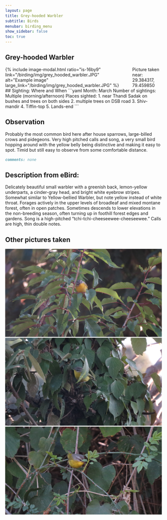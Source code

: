 ```yaml
---
layout: page
title: Grey-hooded Warbler
subtitle: Birds
menubar: birding_menu
show_sidebar: false
toc: true
---
```


## Grey-hooded Warbler

<div class="columns">
<div class="column is-6">
{% include image-modal.html ratio="is-16by9" link="/birding/img/grey_hooded_warbler.JPG" alt="Example image" large_link="/birding/img/grey_hooded_warbler.JPG" %}
</div>
<div class="column is-6">
Picture taken near: 29.384317, 79.459850
</div>
</div>
## Sighting: Where and When
```yaml
Month: March
Number of sightings: Multiple (morning/afternoon)
Places sighted: 
1. near Thandi Sadak on bushes and trees on both sides
2. multiple trees on DSB road
3. Shiv-mandir
4. Tiffin-top
5. Lands-end
```

## Observation
Probably the most common bird here after house sparrows, large-billed crows and pidegeons. Very high pitched calls and song, a very small bird hopping around with the yellow belly being distinctive and making it easy to spot. Timid but still easy to observe from some comfortable distance. 

```markdown
comments: none
```

## Description from eBird:
Delicately beautiful small warbler with a greenish back, lemon-yellow underparts, a cinder-gray head, and bright white eyebrow stripes. Somewhat similar to Yellow-bellied Warbler, but note yellow instead of white throat. Forages actively in the upper levels of broadleaf and mixed montane forest, often in open patches. Sometimes descends to lower elevations in the non-breeding season, often turning up in foothill forest edges and gardens. Song is a high-pitched “tchi-tchi-cheeseewee-cheeseewee.” Calls are high, thin double notes.

## Other pictures taken
![grey_hooded_warbler 1](/birding/img/grey_hooded_warbler1.JPG)
![grey_hooded_warbler 2](/birding/img/grey_hooded_warbler2.JPG)
![grey_hooded_warbler 3](/birding/img/grey_hooded_warbler3.JPG)
